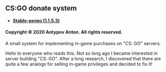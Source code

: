 ## CS:GO donate system
- **[Stable-релиз (1.1.5.3)](https://github.com/ahtohx-it/w-donate/archive/release_1153.zip)**
#### Copyright © 2020 Antypov Anton. All rights reserved.

A small system for implementing in-game purchases on "CS: GO" servers.

Hello to everyone who reads this. Not so long ago I became interested in server building "CS: GO". After a long research, I discovered that there are quite a few analogs for selling in-game privileges and decided to fix it!
